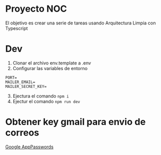 # Proyecto NOC

El objetivo es crear una serie de tareas usando Arquitectura Limpia con Typescript

# Dev
1. Clonar el archivo env.template a .env
2. Configurar las variables de entorno

```
PORT=
MAILER_EMAIL=
MAILER_SECRET_KEY=
```
3. Ejectura el comando ``` npm i ```
4. Ejectur el comando ``` npm run dev ```

# Obtener key gmail para envio de correos

[Google AppPasswords](https://myaccount.google.com/apppasswords)